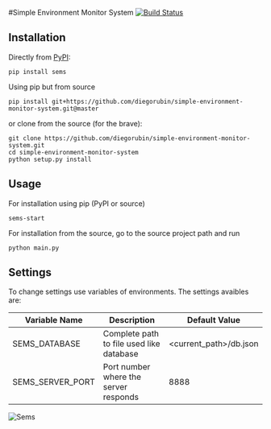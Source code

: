 #Simple Environment Monitor System
[![Build Status](https://travis-ci.org/diegorubin/simple-environment-monitor-system.svg)](https://travis-ci.org/diegorubin/simple-environment-monitor-system) 

## Installation

Directly from [PyPI](http://pypi.python.org/pypi/sems):

    pip install sems

Using pip but from source

    pip install git+https://github.com/diegorubin/simple-environment-monitor-system.git@master

or clone from the source (for the brave):

    git clone https://github.com/diegorubin/simple-environment-monitor-system.git
    cd simple-environment-monitor-system
    python setup.py install

## Usage

For installation using pip (PyPI or source)

    sems-start 

For installation from the source, go to the source project path and run

    python main.py
    
## Settings

To change settings use variables of environments.
The settings avaibles are:

| Variable Name    | Description                              | Default Value            |
| ---------------- | ---------------------------------------- | ------------------------ |
| SEMS_DATABASE    | Complete path to file used like database | \<current_path\>/db.json |
| SEMS_SERVER_PORT | Port number where the server responds    | 8888                     |

![Sems](http://diegorubin.com/images/sems)

